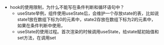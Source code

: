 - hook的使用限制，为什么不能写在条件判断和循环语句中？
	- useState举例，组件使用useState后，会维护一个存放state的表，比如说state1放在数组下标为0的元素中，state2存放在数组下标为2的元素中，如果在条件判断中使用，
	- useState的使用过程。首次渲染的时候调用useState，给state赋初始值和set方法，在调用set